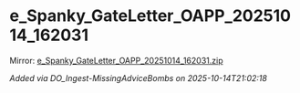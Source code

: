 # e_Spanky_GateLetter_OAPP_20251014_162031

Mirror: [e_Spanky_GateLetter_OAPP_20251014_162031.zip](./e_Spanky_GateLetter_OAPP_20251014_162031.zip)

_Added via DO_Ingest-MissingAdviceBombs on 2025-10-14T21:02:18_
